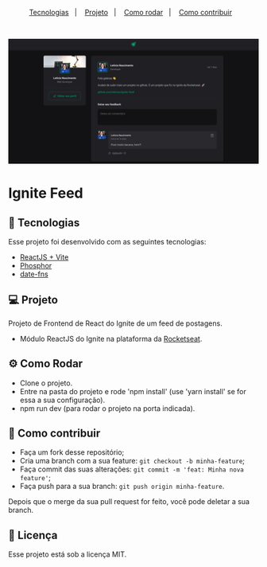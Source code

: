 <p align="center">
  <a href="#-tecnologias">Tecnologias</a>&nbsp;&nbsp;&nbsp;|&nbsp;&nbsp;&nbsp;
  <a href="#-projeto">Projeto</a>&nbsp;&nbsp;&nbsp;|&nbsp;&nbsp;&nbsp;
  <a href="#-como-rodar">Como rodar</a>&nbsp;&nbsp;&nbsp;|&nbsp;&nbsp;&nbsp;
  <a href="#-como-contribuir">Como contribuir</a>&nbsp;&nbsp;&nbsp;
</p>

<br>

<p align="center">
  <img alt="" src=".github/image.png">
</p>

# Ignite Feed

## 🚀 Tecnologias

Esse projeto foi desenvolvido com as seguintes tecnologias:

- [ReactJS + Vite](https://vitejs.dev/guide/)
- [Phosphor](https://phosphoricons.com/)
- [date-fns](https://date-fns.org/)

## 💻 Projeto

Projeto de Frontend de React do Ignite de um feed de postagens.

- Módulo ReactJS do Ignite na plataforma da [Rocketseat](https://www.rocketseat.com.br/).

## ⚙️ Como Rodar

- Clone o projeto.
- Entre na pasta do projeto e rode 'npm install' (use 'yarn install' se for essa a sua configuração).
- npm run dev (para rodar o projeto na porta indicada).

## 🤔 Como contribuir

- Faça um fork desse repositório;
- Cria uma branch com a sua feature: `git checkout -b minha-feature`;
- Faça commit das suas alterações: `git commit -m 'feat: Minha nova feature'`;
- Faça push para a sua branch: `git push origin minha-feature`.

Depois que o merge da sua pull request for feito, você pode deletar a sua branch.

## 📝 Licença

Esse projeto está sob a licença MIT.
